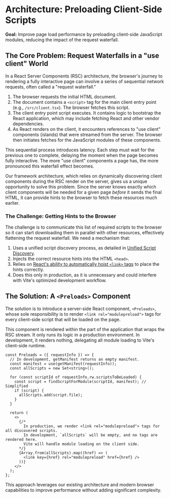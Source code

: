 # Architecture: Preloading Client-Side Scripts

**Goal:** Improve page load performance by preloading client-side JavaScript modules, reducing the impact of the request waterfall.

## The Core Problem: Request Waterfalls in a "use client" World

In a React Server Components (RSC) architecture, the browser's journey to rendering a fully interactive page can involve a series of sequential network requests, often called a "request waterfall."

1.  The browser requests the initial HTML document.
2.  The document contains a `<script>` tag for the main client entry point (e.g., `/src/client.tsx`). The browser fetches this script.
3.  The client entry point script executes. It contains logic to bootstrap the React application, which may include fetching React and other vendor dependencies.
4.  As React renders on the client, it encounters references to "use client" components (islands) that were streamed from the server. The browser then initiates fetches for the JavaScript modules of these components.

This sequential process introduces latency. Each step must wait for the previous one to complete, delaying the moment when the page becomes fully interactive. The more "use client" components a page has, the more pronounced this waterfall effect becomes.

Our framework architecture, which relies on dynamically discovering client components during the RSC render on the server, gives us a unique opportunity to solve this problem. Since the server knows exactly which client components will be needed for a given page *before* it sends the final HTML, it can provide hints to the browser to fetch these resources much earlier.

### The Challenge: Getting Hints to the Browser

The challenge is to communicate this list of required scripts to the browser so it can start downloading them in parallel with other resources, effectively flattening the request waterfall. We need a mechanism that:

1.  Uses a unified script discovery process, as detailed in [Unified Script Discovery](./unifiedScriptDiscovery.md).
2.  Injects the correct resource hints into the HTML `<head>`.
3.  Relies on [React's ability to automatically hoist `<link>` tags](https://react.dev/reference/react-dom/components/link#special-rendering-behavior) to place the hints correctly.
4.  Does this only in production, as it is unnecessary and could interfere with Vite's optimized development workflow.

## The Solution: A `<Preloads>` Component

The solution is to introduce a server-side React component, `<Preloads>`, whose sole responsibility is to render `<link rel="modulepreload">` tags for every client-side script that will be loaded on the page.

This component is rendered within the part of the application that wraps the RSC stream. It only runs its logic in a production environment. In development, it renders nothing, delegating all module loading to Vite's client-side runtime.

```tsx
const Preloads = ({ requestInfo }) => {
  // In development, getManifest returns an empty manifest.
  const manifest = use(getManifest(requestInfo));
  const allScripts = new Set<string>();

  for (const scriptId of requestInfo.rw.scriptsToBeLoaded) {
    const script = findScriptForModule(scriptId, manifest); // Simplified
    if (script) {
      allScripts.add(script.file);
    }
  }

  return (
    <>
      {/*
        In production, we render <link rel="modulepreload"> tags for all discovered scripts.
        In development, `allScripts` will be empty, and no tags are rendered here.
        Vite will handle module loading on the client side.
      */}
      {Array.from(allScripts).map((href) => (
        <link key={href} rel="modulepreload" href={href} />
      ))}
    </>
  );
};
```
This approach leverages our existing architecture and modern browser capabilities to improve performance without adding significant complexity.
